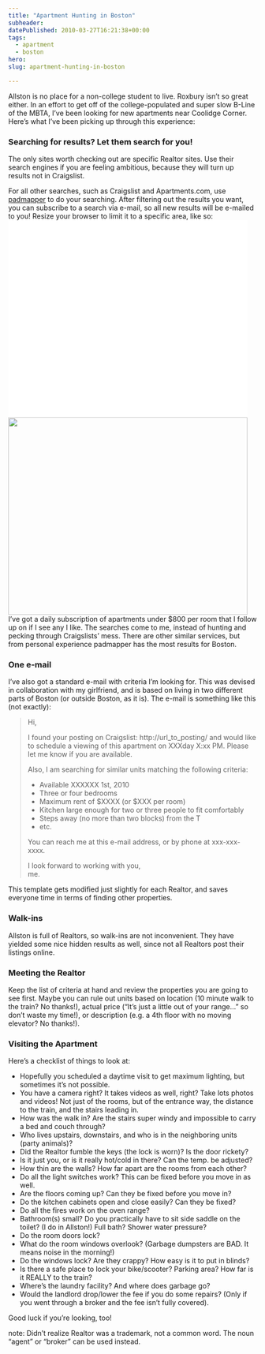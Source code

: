 ```yaml
---
title: "Apartment Hunting in Boston"
subheader:  
datePublished: 2010-03-27T16:21:38+00:00
tags:
  - apartment
  - boston
hero:       
slug: apartment-hunting-in-boston

---
```



<p>Allston is no place for a non-college student to live. Roxbury isn&#8217;t so great either. In an effort to get off of the college-populated and super slow B-Line of the MBTA, I&#8217;ve been looking for new apartments near Coolidge Corner. Here&#8217;s what I&#8217;ve been picking up through this experience:</p>
<h3>Searching for results? Let them search for you!</h3>
<p>The only sites worth checking out are specific Realtor sites. Use their search engines if you are feeling ambitious, because they will turn up results not in Craigslist.</p>
<p>For all other searches, such as Craigslist and Apartments.com, use <a href="http://www.padmapper.com/">padmapper</a> to do your searching. After filtering out the results you want, you can subscribe to a search via e-mail, so all new results will be e-mailed to you! Resize your browser to limit it to a specific area, like so:<br />
<a href="http://davidosomething.com/content/uploads/padmapper.png"><img src="data:image/gif;base64,R0lGODdhAQABAPAAAP///wAAACwAAAAAAQABAEACAkQBADs=" data-lazy-type="image" data-lazy-src="http://davidosomething.com/content/uploads/padmapper-485x400.png" alt="" title="Filtered and Resized padmapper search" width="485" height="400" class="lazy lazy-hidden aligncenter size-medium wp-image-276" /><noscript><img src="http://davidosomething.com/content/uploads/padmapper-485x400.png" alt="" title="Filtered and Resized padmapper search" width="485" height="400" class="aligncenter size-medium wp-image-276" /></noscript></a><br />
I&#8217;ve got a daily subscription of apartments under $800 per room that I follow up on if I see any I like. The searches come to me, instead of hunting and pecking through Craigslists&#8217; mess. There are other similar services, but from personal experience padmapper has the most results for Boston.<br />
<span id="more-275"></span></p>
<h3>One e-mail</h3>
<p>I&#8217;ve also got a standard e-mail with criteria I&#8217;m looking for. This was devised in collaboration with my girlfriend, and is based on living in two different parts of Boston (or outside Boston, as it is). The e-mail is something like this (not exactly):</p>
<blockquote><p>
Hi,</p>
<p>I found your posting on Craigslist: http://url_to_posting/ and would like to schedule a viewing of this apartment on XXXday X:xx PM. Please let me know if you are available.</p>
<p>Also, I am searching for similar units matching the following criteria:</p>
<ul>
<li>Available XXXXXX 1st, 2010</li>
<li>Three or four bedrooms</li>
<li>Maximum rent of $XXXX (or $XXX per room)</li>
<li>Kitchen large enough for two or three people to fit comfortably</li>
<li>Steps away (no more than two blocks) from the T</li>
<li>etc.
</ul>
<p>You can reach me at this e-mail address, or by phone at xxx-xxx-xxxx.</p>
<p>I look forward to working with you,<br />
me.
</p></blockquote>
<p>This template gets modified just slightly for each Realtor, and saves everyone time in terms of finding other properties.</p>
<h3>Walk-ins</h3>
<p>Allston is full of Realtors, so walk-ins are not inconvenient. They have yielded some nice hidden results as well, since not all Realtors post their listings online.</p>
<h3>Meeting the Realtor</h3>
<p>Keep the list of criteria at hand and review the properties you are going to see first. Maybe you can rule out units based on location (10 minute walk to the train? No thanks!), actual price (&#8220;It&#8217;s just a little out of your range&#8230;&#8221; so don&#8217;t waste my time!), or description (e.g. a 4th floor with no moving elevator? No thanks!).</p>
<h3>Visiting the Apartment</h3>
<p>Here&#8217;s a checklist of things to look at:</p>
<ul>
<li>Hopefully you scheduled a daytime visit to get maximum lighting, but sometimes it&#8217;s not possible.</li>
<li>You have a camera right? It takes videos as well, right? Take lots photos and videos! Not just of the rooms, but of the entrance way, the distance to the train, and the stairs leading in.</li>
<li>How was the walk in? Are the stairs super windy and impossible to carry a bed and couch through?</li>
<li>Who lives upstairs, downstairs, and who is in the neighboring units (party animals)?</li>
<li>Did the Realtor fumble the keys (the lock is worn)? Is the door rickety?</li>
<li>Is it just you, or is it really hot/cold in there? Can the temp. be adjusted?</li>
<li>How thin are the walls? How far apart are the rooms from each other?</li>
<li>Do all the light switches work? This can be fixed before you move in as well.</li>
<li>Are the floors coming up? Can they be fixed before you move in?</li>
<li>Do the kitchen cabinets open and close easily? Can they be fixed?</li>
<li>Do all the fires work on the oven range?</li>
<li>Bathroom(s) small? Do you practically have to sit side saddle on the toilet? (I do in Allston!) Full bath? Shower water pressure?</li>
<li>Do the room doors lock?</li>
<li>What do the room windows overlook? (Garbage dumpsters are BAD. It means noise in the morning!)</li>
<li>Do the windows lock? Are they crappy? How easy is it to put in blinds?</li>
<li>Is there a safe place to lock your bike/scooter? Parking area? How far is it REALLY to the train?</li>
<li>Where&#8217;s the laundry facility? And where does garbage go?</li>
<li>Would the landlord drop/lower the fee if you do some repairs? (Only if you went through a broker and the fee isn&#8217;t fully covered).</li>
</ul>
<p>Good luck if you&#8217;re looking, too!</p>
<p>note: Didn&#8217;t realize Realtor was a trademark, not a common word. The noun &#8220;agent&#8221; or &#8220;broker&#8221; can be used instead.</p>

